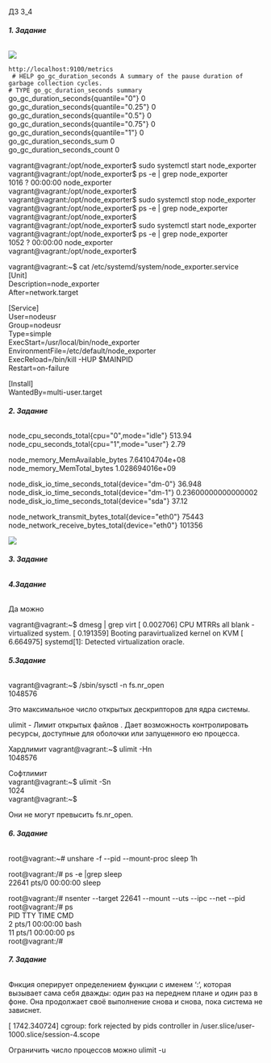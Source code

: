 ДЗ 3_4

###### **1. Задание**

![](D:\DOCS\DEVOPS\DZ34_1.jpg)

`http://localhost:9100/metrics`    
` # HELP go_gc_duration_seconds A summary of the pause duration of garbage collection cycles.`  
 `# TYPE go_gc_duration_seconds summary  `  
go_gc_duration_seconds{quantile="0"} 0  
go_gc_duration_seconds{quantile="0.25"} 0  
go_gc_duration_seconds{quantile="0.5"} 0  
go_gc_duration_seconds{quantile="0.75"} 0  
go_gc_duration_seconds{quantile="1"} 0  
go_gc_duration_seconds_sum 0  
go_gc_duration_seconds_count 0  



vagrant@vagrant:/opt/node_exporter$ sudo systemctl start node_exporter  
vagrant@vagrant:/opt/node_exporter$ ps -e | grep node_exporter  
   1016 ?        00:00:00 node_exporter  
vagrant@vagrant:/opt/node_exporter$  
vagrant@vagrant:/opt/node_exporter$ sudo systemctl stop node_exporter  
vagrant@vagrant:/opt/node_exporter$ ps -e | grep node_exporter  
vagrant@vagrant:/opt/node_exporter$  
vagrant@vagrant:/opt/node_exporter$ sudo systemctl start node_exporter  
vagrant@vagrant:/opt/node_exporter$ ps -e | grep node_exporter  
   1052 ?        00:00:00 node_exporter  
vagrant@vagrant:/opt/node_exporter$  

vagrant@vagrant:~$ cat /etc/systemd/system/node_exporter.service  
[Unit]  
Description=node_exporter  
After=network.target  
  
[Service]  
User=nodeusr  
Group=nodeusr  
Type=simple  
ExecStart=/usr/local/bin/node_exporter  
EnvironmentFile=/etc/default/node_exporter  
ExecReload=/bin/kill -HUP $MAINPID  
Restart=on-failure  
  

[Install]  
WantedBy=multi-user.target  



###### **2. Задание**



node_cpu_seconds_total{cpu="0",mode="idle"} 513.94  
node_cpu_seconds_total{cpu="1",mode="user"} 2.79  

node_memory_MemAvailable_bytes 7.64104704e+08  
node_memory_MemTotal_bytes 1.028694016e+09  

node_disk_io_time_seconds_total{device="dm-0"} 36.948  
node_disk_io_time_seconds_total{device="dm-1"} 0.23600000000000002  
node_disk_io_time_seconds_total{device="sda"} 37.12  

node_network_transmit_bytes_total{device="eth0"} 75443  
node_network_receive_bytes_total{device="eth0"} 101356  


![](D:\DOCS\DEVOPS\DZ34_2.jpg)

###### **3. Задание**



###### **4.Задание**

Да можно 

vagrant@vagrant:~$ dmesg | grep virt
[    0.002706] CPU MTRRs all blank - virtualized system.
[    0.191359] Booting paravirtualized kernel on KVM
[    6.664975] systemd[1]: Detected virtualization oracle.

###### **5.Задание**

vagrant@vagrant:~$ /sbin/sysctl -n fs.nr_open  
1048576

Это максимальное число открытых дескрипторов для ядра системы. 


ulimit - Лимит открытых файлов . Дает возможность контролировать ресурсы, доступные для оболочки или запущенного ею процесса. 

Хардлимит 
vagrant@vagrant:~$ ulimit -Hn   
1048576   

Софтлимит  
vagrant@vagrant:~$ ulimit -Sn  
1024  
vagrant@vagrant:~$  

Они не могут превысить fs.nr_open. 

###### **6. Задание**
 
root@vagrant:~# unshare -f --pid --mount-proc sleep 1h  

root@vagrant:/# ps -e |grep sleep  
  22641 pts/0    00:00:00 sleep  

root@vagrant:/# nsenter --target 22641 --mount --uts --ipc --net --pid  
root@vagrant:/# ps  
    PID TTY          TIME CMD  
      2 pts/1    00:00:00 bash  
     11 pts/1    00:00:00 ps  
root@vagrant:/#  


###### **7. Задание**

Фнкция оперирует определением функции с именем ‘:‘, которая вызывает сама себя дважды: один раз на переднем плане и один раз в фоне. Она продолжает своё выполнение снова и снова, пока система не зависнет. 

[ 1742.340724] cgroup: fork rejected by pids controller in /user.slice/user-1000.slice/session-4.scope

Ограничить число процессов можно ulimit -u  

